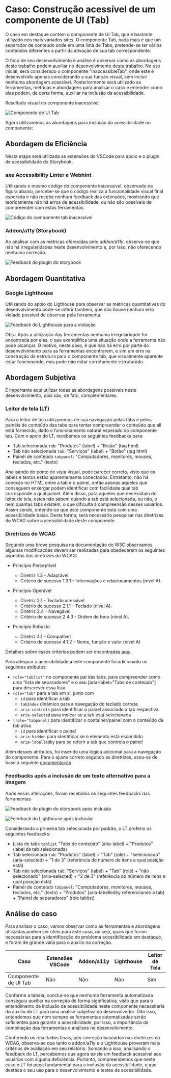 # Caso: Construção acessível de um componente de UI (Tab)

O caso em destaque contém o componente de UI Tab, que é bastante utilizado nos mais variados sites. O componente Tab, nada mais é que um separador de conteúdo onde em uma lista de Tabs, pretende-se ter vários conteúdos diferentes a partir da ativação de sua tab correspondente.

O foco de seu desenvolvimento e análise é observar como as abordagens deste trabalho podem auxiliar no desenvolvimento deste trabalho.
No uso inicial, será considerado o componente "InaccessibleTab", onde este é desenvolvido apenas considerando a sua função visual, sem incluir nenhuma abordagem acessível. Posteriormente será utilizado as ferramentas, métricas e abordagens para analisar o caso e entender como elas podem, de certa forma, auxiliar na inclusão da acessibilidade.

Resultado visual do componente inacessível:

![Componente de UI Tab](../../assets/tab-case/tab-component.png)

Agora utilizaremos as abordagens para inclusão da acessibilidade no componente:

## Abordagem de Eficiência

Nesta etapa será utilizada as extensões do VSCode para apoio e o plugin de acessibilidade do Storybook.

### axe Accessibility Linter e Webhint

Utilizando o mesmo código do componente inacessível, observado na figura abaixo, percebe-se que o código realiza a funcionalidade visual final esperada e não recebe nenhum feedback das extensões, mostrando que teoricamente não há erros de acessibilidade, ou não são possíveis de compreender com estas ferramentas.

![Código do componente tab inacessível](../../assets/tab-case/inaccessible-code.png)

### Addon/a11y (Storybook)

Ao analisar com as métricas oferecidas pelo <i>addon/a11y</i>, observa-se que não há irregularidades neste desenvolvimento e, por isso, não oferecendo nenhuma correção.

![Feedback do plugin do storybook](../../assets/tab-case/inaccessible-storybook.png)

## Abordagem Quantitativa

### Google Lighthouse

Utilizando do apoio do Ligthouse para observar as métricas quantitativas do desenvolvimento pode-se inferir também, que não houve nenhum erro violado possível de observar pela ferramenta.

![Feedback do Lighthouse para a violação ](../../assets/tab-case/inaccessible-lighthouse.png)

Obs.: Após a utilização das ferramentas nenhuma irregularidade foi encontrada por elas, o que exemplifica uma situação onde a ferramenta não pode alcançar. O motivo, neste caso, é que não há erro por parte do desenvolvimento para as ferramentas encontrarem, e sim um erro na construção da estrutura para o componente tab, que visualmente aparente estar funcionando, mas pode não estar corretamente estruturado.

## Abordagem Subjetiva

É importante aqui utilizar todas as abordagens possíveis neste desenvolvimento, pois são, de fato, complementares.

### Leitor de tela (LT)

Para o leitor de tela utilizaremos de sua navegação pelas tabs e pelos painéis de conteúdo das tabs para tentar compreender o conteúdo que ali está fornecido, dado o funcionamento natural esperado do componente tab.
Com o apoio do LT, recebemos os seguintes feedbacks para:

- Tab selecionada `tab`: "Produtos" (label) + "Botão" (tag html)
- Tab não selecionada `tab`: "Serviços" (label) + "Botão" (tag html)
- Painél de conteúdo `tabpanel`: "Computadores, monitores, mouses, teclados, etc." (texto)

Analisando do ponto de vista visual, pode parecer correto, visto que os labels e textos estão aparentemente conectados. Entretanto, não há conexão no HTML entre a tab e o painel, então apenas aqueles que conseguem enxergar podem identificar com facilidade qual tab corresponde a qual painel. Além disso, para aqueles que necessitam do leitor de tela, estes não sabem quando a tab está selecionada, ou não, e nem quantas tabs existem, o que dificulta a compreensão desses usuários. Assim sendo, entende-se que este componente está com uma acessibilidade baixa. Desta forma, será necessário pesquisar nas diretrizes do WCAG sobre a acessibilidade deste componente.

### Diretrizes do WCAG

Segundo uma breve pesquisa na documentação do W3C observamos algumas modificações devem ser realizadas para obedecerem os seguintes aspectos das diretrizes do WCAG:

- Princípio Perceptível

  - Diretriz 1.3 - Adaptável
  - Critério de sucesso 1.3.1 - Informações e relacionamentos (nível A).

- Princípio Operável

  - Diretriz 2.1 - Teclado acessível
  - Critério de sucesso 2.1.1 - Teclado (nível A).
  - Diretriz 2.4 - Navegável
  - Critério de sucesso 2.4.3 - Ordem de foco (nível A).

- Princípio Robusto

  - Diretriz 4.1 - Compatível
  - Critério de sucesso 4.1.2 - Nome, função e valor (nível A)

Detalhes sobre esses critérios podem ser encontradas <a href="https://www.w3.org/TR/WCAG22" aria-label="Diretrizes do WCAG sobre as diretrizes">aqui</a>.

Para adequar a acessibilidade a este componente foi adicionado os seguintes atributos:

- `role="tablist"` no componente pai das tabs, para compreender como uma "lista de separadores" e o seu [aria-label="Tabs de conteúdo"] para descrever essa lista
- `role="tab"` para a tab em si, junto com
  - `id` para identificar a tab
  - `tabIndex` dinâmico para a navegação do teclado correta
  - `aria-controls` para identificar o painel associado a tab respectiva
  - `aria-selected` para indicar se a tab está selecionada
- `[role="tabpanel]` para identificar o container/painel com o conteúdo da tab ativa
  - `id` para identificar o painel
  - `aria-hidden` para identificar se o elemento está escondido
  - `aria-labelledby` para se referir a tab que controla o painel

Além desses atributos, foi inserido uma lógica adicional para a navegação do componente.
Para o ajuste correto segundo as diretrizes, usou-se de base a seguinte <a href="https://www.w3.org/WAI/ARIA/apg/patterns/tabs/examples/tabs-manual/" aria-label="Documentação do W3C sobre o componente tab">documentação</a>

### Feedbacks após a inclusão de um texto alternativo para a imagem

Após essas alterações, foram recebidos os seguintes feedbacks das ferramentas

![Feedback do plugin do storybook após inclusão](../../assets/tab-case/accessible-storybook.png)

![Feedback do Lighthouse após inclusão](../../assets/tab-case/accessible-lighthouse.png)

Considerando a primeira tab selecionada por padrão, o LT proferiu os seguintes feedbacks:

- Lista de tabs `tablist` "Tabs de conteúdo" (aria-label) + "Produtos" (label da tab selecionada)
- Tab selecionada `tab`: "Produtos" (label) + "Tab" (role) + "selecionado" (aria-selected) + "1 de 3" (referência do número de itens e qual posição está)
- Tab não selecionada `tab`: "Serviços" (label) + "Tab" (role) + "não selecionado" (aria-selected) + "2 de 3" (referência do número de itens e qual posição está)
- Painél de conteúdo `tabpanel`: "Computadores, monitores, mouses, teclados, etc." (texto) + "Produtos" (aria-labelledby referenciando a tab) + "Painel de separadores" (role tablist)

## Análise do caso

Para analisar o caso, vamos observar como as ferramentas e abordagens utilizadas podem ser úteis para este caso, ou seja, quais que foram necessárias para a identificação
do problema acessibilidade em destaque, e foram de grande valia para o auxílio na correção.

| Caso                 | Extensões VSCode | Addon/a11y | Lighthouse | Leitor de Tela |
| -------------------- | ---------------- | ---------- | ---------- | -------------- |
| Componente de UI Tab | Não              | Não        | Não        | Sim            |

Conforme a tabela, conclui-se que nenhuma ferramenta automatizada conseguiu auxiliar na correção de forma significativa, visto que para o entendimento de inclusão de acessibilidade neste componente necessitaria do auxílio do LT para uma análise subjetiva do desenvolvedor. Dito isso, entendemos que nem sempre as ferramentas automatizadas serão suficientes para garantir a acessibilidade, por isso, a importância da combinação das ferramentas e análises no desenvolvimento.

Conferindo os resultados finais, pós-correção baseados nas diretrizes do WCAG, observa-se que tanto o addon/a11y e o Lighthouse proveram mais critérios de avaliação em seu relatório. Somando a isso, analisando o feedback do LT, percebemos que agora existe um feedback acessível aos usuários com alguma deficiência. Portanto, compreendemos que neste caso o LT foi peça fundamental para a inclusão da acessibilidade, o que destaca o seu uso para o desenvolvimento e testes de acessibilidade.
